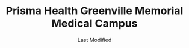 ---
layout: location-page
date: Last Modified
description: "Local COVID-19 testing is available at Prisma Health Greenville Memorial Medical Campus in Greenville, South Carolina, USA."
permalink: "locations/south-carolina/greenville/prisma-health-greenville-memorial-medical-campus/"
tags:
  - locations
  - south-carolina
title: Prisma Health Greenville Memorial Medical Campus
uniqueName: prisma-health-greenville-memorial-medical-campus
state: South Carolina
stateAbbr: SC
hood: "Greenville"
address: "701 Grove Rd"
city: "Greenville"
zip: "29605"
zipsNearby: "29819 29840 29848 28773 28774 28775 28701 28704 28801 28802 28803 28804 28805 28806 28810 28813 28814 28815 28816 28707 28708 28710 28711 28017 28018 28712 28715 28716 28019 28717 28718 28720 28024 28721 28722 28723 28724 28725 28038 28726 28727 28040 28728 28729 28730 28731 28732 28043 28734 28744 28735 28736 28073 28074 28739 28791 28792 28793 28076 28741 28742 28759 28745 28746 28747 28089 28090 28748 28750 28737 28756 28757 28114 28758 28760 28762 28763 28766 28768 28136 28770 28772 28139 28150 28151 28152 28776 28160 28778 28779 28782 28783 28167 28738 28786 28787 28788 28784 28790 29702 29717 29742 29743 29620 29621 29622 29623 29624 29625 29626 29320 29627 29321 29628 29322 29031 29630 29037 29323 29631 29632 29633 29634 29635 29324 29325 29636 29329 29330 29331 29332 29638 29333 29639 29334 29640 29641 29642 29335 29336 29643 29338 29644 29340 29341 29342 29346 29348 29645 29601 29602 29603 29604 29605 29606 29607 29608 29609 29610 29611 29612 29613 29614 29615 29616 29617 29646 29647 29648 29649 29650 29651 29652 29653 29695 29654 29349 29655 29351 29353 29395 29355 29656 29356 29360 29657 29364 29658 29659 29365 29661 29662 29368 29369 29664 29370 29108 29665 29666 29667 29372 29373 29374 29669 29670 29671 29673 29375 29675 29376 29676 29677 29672 29678 29679 29145 29680 29681 29682 29683 29301 29302 29303 29304 29305 29306 29307 29316 29318 29319 29684 29377 29685 29686 29687 29688 29689 29690 29378 29379 29691 29692 29384 29385 29693 29696 29386 29178 29697 29388 30516 30624 30520 30521 30525 30634 30537 30538 30635 30639 30643 30552 30553 30557 30562 30568 30662 30573 30576 30577 30598 30580 30581 29390 29391 29698" 
mapUrl: "http://maps.apple.com/?q=Prisma+Health+Greenville+Memorial+Medical+Campus&address=701+Grove+Rd,Greenville,South+Carolina,29605"
locationType: Drive-thru
phone: "864-455-7000"
website: "https://www.prismahealth.org/virtual-visit/"
onlineBooking: undefined
closed: undefined
closedUpdate: April 21st, 2020
notes: "By appointment only. Requires doctor's referral. Requires referral from a primary health provider."
days: Everyday
hours: 9AM-6PM
ctaMessage: Learn more
ctaUrl: "https://www.prismahealth.org/virtual-visit/"
---